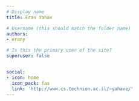 ```yaml
---
# Display name
title: Eran Yahav

# Username (this should match the folder name)
authors:
- erany

# Is this the primary user of the site?
superuser: false


social:
- icon: home
  icon_pack: fas
  link: 'http://www.cs.technion.ac.il/~yahave/'
---
```


